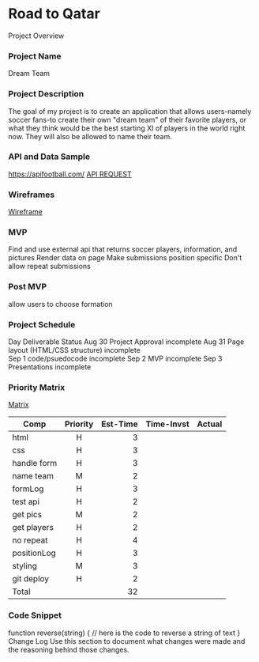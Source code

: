 # Road to Qatar
Project Overview

### Project Name

Dream Team

### Project Description

The goal of my project is to create an application that allows users-namely soccer fans-to create their own "dream team" of their favorite players, or what they think would be the best starting XI of players in the world right now. They will also be allowed to name their team.

### API and Data Sample
https://apifootball.com/
[API REQUEST](sampleAPI.js)

### Wireframes
[Wireframe](wireframe.png)

### MVP

Find and use external api that returns soccer players, information, and pictures
Render data on page
Make submissions position specific
Don't allow repeat submissions

### Post MVP
allow users to choose formation

### Project Schedule

Day	Deliverable				Status
Aug 30	Project Approval                        incomplete
Aug 31	Page layout (HTML/CSS structure)        incomplete	
Sep 1	code/psuedocode                           incomplete
Sep 2	MVP	                                      incomplete
Sep 3	Presentations                             incomplete	

### Priority Matrix

[Matrix](matrix.png)


Comp       |Priority    |Est-Time    |Time-Invst   |Actual
---------- |:----------:|-----------:|------------:|------:
html       |    H       |3           |             |       
css        |    H       |3           |             |       
handle form|    H       |3           |             |       
name team  |    M       |2           |             |       
formLog    |    H       |3           |             |       
test api   |    H       |2           |             |       
get pics   |    M       |2           |             |       
get players|    H       |2           |             |       
no repeat  |    H       |4           |             |       
positionLog|    H       |3           |             |       
styling    |    M       |3           |             |       
git deploy |    H       |2           |             |       
  Total    |            |32          |             |   


### Code Snippet




function reverse(string) {
	// here is the code to reverse a string of text
}
Change Log
Use this section to document what changes were made and the reasoning behind those changes. 

